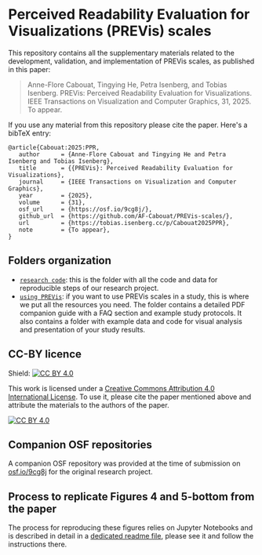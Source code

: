 # Perceived Readability Evaluation for Visualizations (PREVis) scales

This repository contains all the supplementary materials related to the development, validation, and implementation of PREVis scales, as published in this paper:

> Anne-Flore Cabouat, Tingying He, Petra Isenberg, and Tobias Isenberg. PREVis: Perceived Readability Evaluation for Visualizations. IEEE Transactions on Visualization and Computer Graphics, 31, 2025. To appear.

If you use any material from this repository please cite the paper. Here's a bibTeX entry:
```
@article{Cabouat:2025:PPR,
   author      = {Anne-Flore Cabouat and Tingying He and Petra Isenberg and Tobias Isenberg},
   title       = {{PREVis}: Perceived Readability Evaluation for Visualizations},
   journal     = {IEEE Transactions on Visualization and Computer Graphics},
   year        = {2025},
   volume      = {31},
   osf_url     = {https://osf.io/9cg8j/},
   github_url  = {https://github.com/AF-Cabouat/PREVis-scales/},
   url         = {https://tobias.isenberg.cc/p/Cabouat2025PPR},
   note        = {To appear},
}
```

## Folders organization
- [`research code`](research%20code/): this is the folder with all the code and data for reproducible steps of our research project.
- [`using PREVis`](using%20PREVis): if you want to use PREVis scales in a study, this is where we put all the resources you need. The folder contains a detailed PDF companion guide with a FAQ section and example study protocols. It also contains a folder with example data and code for visual analysis and presentation of your study results.

## CC-BY licence
Shield: [![CC BY 4.0][cc-by-shield]][cc-by]

This work is licensed under a
[Creative Commons Attribution 4.0 International License][cc-by].
To use it, please cite the paper mentioned above and attribute the materials to the authors of the paper.

[![CC BY 4.0][cc-by-image]][cc-by]

[cc-by]: http://creativecommons.org/licenses/by/4.0/
[cc-by-image]: https://i.creativecommons.org/l/by/4.0/88x31.png
[cc-by-shield]: https://img.shields.io/badge/License-CC%20BY%204.0-lightgrey.svg


## Companion OSF repositories

A companion OSF repository was provided at the time of submission on [osf.io/9cg8j](https://osf.io/9cg8j/) for the original research project.

## Process to replicate Figures 4 and 5-bottom from the paper

The process for reproducing these figures relies on Jupyter Notebooks and is described in detail in a [dedicated readme file](research%20code/Replication%20-%20PREVis%20development%20figures/Notebooks/Readme%20-%20Notebooks%20-%20Exploratory%20survey%20data%20analysis.md), please see it and follow the instructions there.
